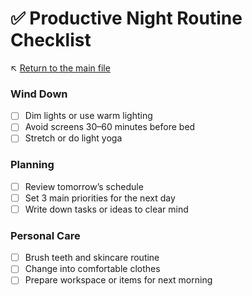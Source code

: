 # ✅ Productive Night Routine Checklist

↖️ [Return to the main file](../README.md)

### Wind Down
- [ ] Dim lights or use warm lighting
- [ ] Avoid screens 30–60 minutes before bed
- [ ] Stretch or do light yoga

### Planning
- [ ] Review tomorrow’s schedule
- [ ] Set 3 main priorities for the next day
- [ ] Write down tasks or ideas to clear mind

### Personal Care
- [ ] Brush teeth and skincare routine
- [ ] Change into comfortable clothes
- [ ] Prepare workspace or items for next morning
